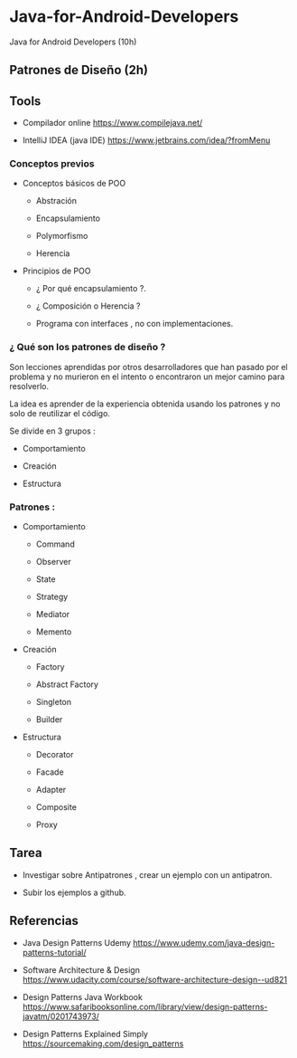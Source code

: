 # Java-for-Android-Developers
Java for Android Developers (10h)
 
## Patrones de Diseño (2h)

## Tools
 
 - Compilador online https://www.compilejava.net/
 
 - IntelliJ IDEA (java IDE)  https://www.jetbrains.com/idea/?fromMenu
 
### Conceptos previos
  
  -  Conceptos básicos de POO
  
      * Abstración
      
      * Encapsulamiento
      
      * Polymorfismo
      
      * Herencia
      
  -  Principios de POO
    
       * ¿ Por qué encapsulamiento ?. 
       
       * ¿ Composición o Herencia ?
       
       * Programa con interfaces , no con implementaciones.
  
### ¿ Qué son los patrones de diseño ?
 
Son lecciones aprendidas por otros desarrolladores que han pasado por el problema y no murieron en el intento
o encontraron un mejor camino para resolverlo.
 
La idea es aprender de la experiencia obtenida usando los patrones y no solo de reutilizar el código.
 
Se divide en 3 grupos :
 
  * Comportamiento
  
  * Creación
  
  * Estructura
  
### Patrones :
 
 - Comportamiento
 
   * Command
   
   * Observer
   
   * State
   
   * Strategy
   
   * Mediator
   
   * Memento
   
- Creación
 
   * Factory
   
   * Abstract Factory
   
   * Singleton
   
   * Builder
   
- Estructura

   * Decorator
   
   * Facade
   
   * Adapter
   
   * Composite
   
   * Proxy
 
 
## Tarea
 
 - Investigar sobre Antipatrones , crear un ejemplo con un antipatron.
 
 - Subir los  ejemplos a  github.
 

## Referencias

- Java Design Patterns Udemy https://www.udemy.com/java-design-patterns-tutorial/

- Software Architecture & Design https://www.udacity.com/course/software-architecture-design--ud821

- Design Patterns Java Workbook  https://www.safaribooksonline.com/library/view/design-patterns-javatm/0201743973/

- Design Patterns Explained Simply https://sourcemaking.com/design_patterns
